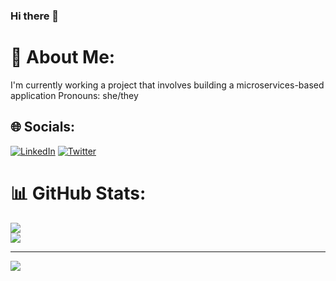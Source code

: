 ### Hi there 👋

<!--
**diaas14/diaas14** is a ✨ _special_ ✨ repository because its `README.md` (this file) appears on your GitHub profile.

Here are some ideas to get you started:

- 🔭 I’m currently working on ...
- 🌱 I’m currently learning ...
- 👯 I’m looking to collaborate on ...
- 🤔 I’m looking for help with ...
- 💬 Ask me about ...
- 📫 How to reach me: ...
- 😄 Pronouns: ...
- ⚡ Fun fact: ...
-->

# 💫 About Me:
I'm currently working a project that involves building a microservices-based application
Pronouns: she/they


## 🌐 Socials:
[![LinkedIn](https://img.shields.io/badge/LinkedIn-%230077B5.svg?logo=linkedin&logoColor=white)](https://linkedin.com/in/diya-s-4832301a8) [![Twitter](https://img.shields.io/badge/Twitter-%231DA1F2.svg?logo=Twitter&logoColor=white)](https://twitter.com/httpy2k) 
# 📊 GitHub Stats:
![](https://github-readme-streak-stats.herokuapp.com/?user=diaas14&theme=omni&hide_border=true)<br/>
![](https://github-readme-stats.vercel.app/api/top-langs/?username=diaas14&theme=omni&hide_border=true&include_all_commits=false&count_private=false&layout=compact)

---
[![](https://visitcount.itsvg.in/api?id=diaas14&icon=0&color=5)](https://visitcount.itsvg.in)
